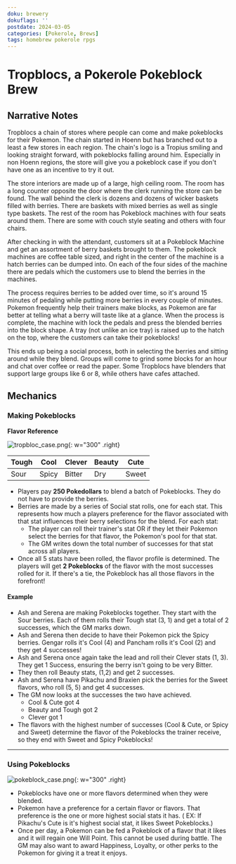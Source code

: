 ```yaml
---
doku: brewery
dokuflags: ''
postdate: 2024-03-05
categories: [Pokerole, Brews]
tags: homebrew pokerole rpgs
---
```

# Tropblocs, a Pokerole Pokeblock Brew

## Narrative Notes



Tropblocs a chain of stores where people can come and make pokeblocks for their Pokemon. The chain started in Hoenn but has branched out to a least a few stores in each region. The chain's logo is a Tropius smiling and looking straight forward, with pokeblocks falling around him. Especially in non Hoenn regions, the store will give you a pokeblock case if you don't have one as an incentive to try it out.

The store interiors are made up of a large, high ceiling room. The room has a long counter opposite the door where the clerk running the store can be found. The wall behind the clerk is dozens and dozens of wicker baskets filled with berries. There are baskets with mixed berries as well as single type baskets. The rest of the room has Pokeblock machines with four seats around them. There are some with couch style seating and others with four chairs. 

After checking in with the attendant, customers sit at a Pokeblock Machine and get an assortment of berry baskets brought to them. The pokeblock machines are coffee table sized, and right in the center of the machine is a hatch berries can be dumped into. On each of the four sides of the machine there are pedals which the customers use to blend the berries in the machines. 

The process requires berries to be added over time, so it's around 15 minutes of pedaling while putting more berries in every couple of minutes. Pokemon frequently help their trainers make blocks, as Pokemon are far better at telling what a berry will taste like at a glance. When the process is complete, the machine with lock the pedals and press the blended berries into the block shape. A tray (not unlike an ice tray) is raised up to the hatch on the top, where the customers can take their pokeblocks!

This ends up being a social process, both in selecting the berries and sitting around while they blend. Groups will come to grind some blocks for an hour and chat over coffee or read the paper. Some Tropblocs have blenders that support large groups like 6 or 8, while others have cafes attached. 

## Mechanics


### Making Pokeblocks

**Flavor Reference**

![tropbloc_case.png](tropbloc_case.png){: w="300" .right}

| Tough  | Cool   | Clever | Beauty | Cute  |
| ------ | ------ | ------ | ------ | ----- |
| Sour   | Spicy  | Bitter | Dry    | Sweet |

- Players pay **250 Pokedollars** to blend a batch of Pokeblocks. They do not have to provide the berries. 
- Berries are made by a series of Social stat rolls, one for each stat. This represents how much a players preference for the flavor associated with that stat influences their berry selections for the blend. For each stat:
    - The player can roll their trainer's stat OR if they let their Pokemon select the berries for that flavor, the Pokemon's pool for that stat. 
    - The GM writes down the total number of successes for that stat across all players.
- Once all 5 stats have been rolled, the flavor profile is determined. The players will get **2 Pokeblocks** of the flavor with the most successes rolled for it. If there's a tie, the Pokeblock has all those flavors in the forefront!

#### Example

- Ash and Serena are making Pokeblocks together. They start with the Sour berries. Each of them rolls their Tough stat (3, 1) and get a total of 2 successes, which the GM marks down.
- Ash and Serena then decide to have their Pokemon pick the Spicy berries. Gengar rolls it's Cool (4) and Pancham rolls it's Cool (2) and they get 4 successes!
- Ash and Serena once again take the lead and roll their Clever stats (1, 3). They get 1 Success, ensuring the berry isn't going to be very Bitter. 
- They then roll Beauty stats, (1,2) and get 2 successes. 
- Ash and Serena have Pikachu and Braxien pick the berries for the Sweet flavors, who roll (5, 5) and get 4 successes. 
- The GM now looks at the successes the two have achieved. 
    - Cool & Cute got 4
    - Beauty and Tough got 2
    - Clever got 1
- The flavors with the highest number of successes (Cool & Cute, or Spicy and Sweet) determine the flavor of the Pokeblocks the trainer receive, so they end with Sweet and Spicy Pokeblocks!

---

### Using Pokeblocks

![pokeblock_case.png](pokeblock_case.png){: w="300" .right}

- Pokeblocks have one or more flavors determined when they were blended. 
- Pokemon have a preference for a certain flavor or flavors. That preference is the one or more highest social stats it has. ( EX: If Pikachu's Cute is it's highest social stat, it likes Sweet Pokeblocks.)
- Once per day, a Pokemon can be fed a Pokeblock of a flavor that it likes and it will regain one Will Point. This cannot be used during battle. The GM may also want to award Happiness, Loyalty, or other perks to the Pokemon for giving it a treat it enjoys.